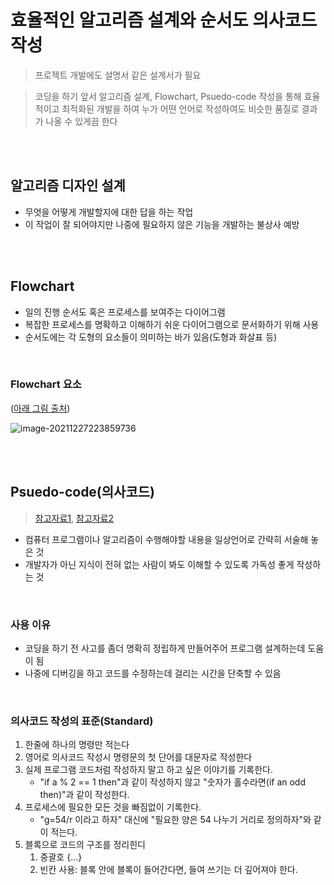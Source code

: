 # 효율적인 알고리즘 설계와 순서도 의사코드 작성

> 프로젝트 개발에도 설명서 같은 설계서가 필요

> 코딩을 하기 앞서 알고리즘 설계, Flowchart, Psuedo-code 작성을 통해 효율적이고 최적화된 개발을 하여 누가 어떤 언어로 작성하여도 비슷한 품질로 결과가 나올 수 있게끔 한다

<br/>

<br/>

## 알고리즘 디자인 설계

- 무엇을 어떻게 개발할지에 대한 답을 하는 작업
- 이 작업이 잘 되어야지만 나중에 필요하지 않은 기능을 개발하는 불상사 예방

<br/>

<br/>

## Flowchart

- 일의 진행 순서도 혹은 프로세스를 보여주는 다이어그램
- 복잡한 프로세스를 명확하고 이해하기 쉬운 다이어그램으로 문서화하기 위해 사용
- 순서도에는 각 도형의 요소들이 의미하는 바가 있음(도형과 화살표 등)

<br/>

### Flowchart 요소

([아래 그림 출처](https://www.smartdraw.com/flowchart/flowchart-symbols.htm))

![image-20211227223859736](README.assets/image-20211227223859736.png)

<br/>

<br/>

## Psuedo-code(의사코드)

> [참고자료1](https://medium.com/djangogirlsseoul-codecamp/%EC%9D%98%EC%82%AC%EC%BD%94%EB%93%9C-pseudo-code-%EB%9E%80-d892a3479b1d), [참고자료2](https://42kchoi.tistory.com/114)

- 컴퓨터 프로그램이나 알고리즘이 수행해야할 내용을 일상언어로 간략히 서술해 놓은 것
- 개발자가 아닌 지식이 전혀 없는 사람이 봐도 이해할 수 있도록 가독성 좋게 작성하는 것

<br/>

### 사용 이유

- 코딩을 하기 전 사고를 좀더 명확히 정립하게 만들어주어 프로그램 설계하는데 도움이 됨
- 나중에 디버깅을 하고 코드를 수정하는데 걸리는 시간을 단축할 수 있음

<br/>

### 의사코드 작성의 표준(Standard)

1. 한줄에 하나의 명령만 적는다
2. 영어로 의사코드 작성시 명령문의 첫 단어를 대문자로 작성한다
3. 실제 프로그램 코드처럼 작성하지 말고 하고 싶은 이야기를 기록한다.
   - "if a % 2 == 1 then"과 같이 작성하지 않고 "숫자가 홀수라면(if an odd then)"과 같이 작성한다.
4. 프로세스에 필요한 모든 것을 빠짐없이 기록한다. 
   - "g=54/r 이라고 하자" 대신에 "필요한 양은 54 나누기 거리로 정의하자"와 같이 적는다.
5. 블록으로 코드의 구조를 정리힌디
   1. 중괄호 {...}
   2. 빈칸 사용: 블록 안에 블록이 들어간다면, 들여 쓰기는 더 깊어져야 한다.

